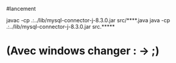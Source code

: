 #lancement 

javac -cp .:../lib/mysql-connector-j-8.3.0.jar src/****.java
java -cp .:../lib/mysql-connector-j-8.3.0.jar src.*****
# (Avec windows changer : -> ;)

